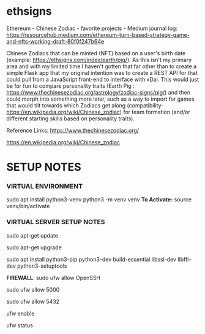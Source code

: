 # ethsigns
Ethereum - Chinese Zodiac - favorite projects - Medium journal log: https://resourcehub.medium.com/ethereum-turn-based-strategy-game-and-nfts-working-draft-80f0f247b64e

Chinese Zodiacs that can be minted (NFT) based on a user's birth date (example: https://ethsigns.com/index/earth/pig/). As this isn't my primary area and with my limited time I haven't gotten that far other than to create a simple Flask app that my original intention was to create a REST API for that could pull from a JavaScript front-end to interface with xDai. This would just be for fun to compare personality traits (Earth Pig : https://www.thechinesezodiac.org/astrology/zodiac-signs/pig/) and then could morph into something more later, such as a way to import for games that would tilt towards which Zodiacs get along (compatibility- https://en.wikipedia.org/wiki/Chinese_zodiac)  for team formation (and/or different starting skills based on personality traits). 

Reference Links:
https://www.thechinesezodiac.org/

https://en.wikipedia.org/wiki/Chinese_zodiac

# SETUP NOTES

### VIRTUAL ENVIRONMENT
sudo apt install python3-venv
python3 -m venv venv
**To Activate:** source venv/bin/activate

### VIRTUAL SERVER SETUP NOTES
sudo apt-get update

sudo apt-get upgrade

sudo apt install python3-pip python3-dev build-essential libssl-dev libffi-dev python3-setuptools

**FIREWALL**:
sudo ufw allow OpenSSH

sudo ufw allow 5000

sudo ufw allow 5432

ufw enable

ufw status
